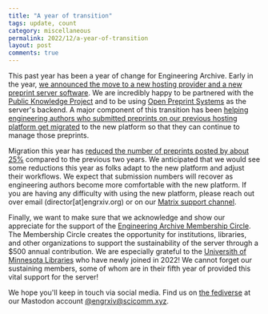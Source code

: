 ```yaml
---
title: "A year of transition"
tags: update, count
category: miscellaneous
permalink: 2022/12/a-year-of-transition
layout: post
comments: true
---
```


This past year has been a year of change for Engineering Archive. Early in the year, [we announced the move to a new hosting provider and a new preprint server software](https://blog.engrxiv.org/2022/01/announcing-engrxiv-new-host). We are incredibly happy to be partnered with the [Public Knowledge Project](https://pkp.sfu.ca/) and to be using [Open Preprint Systems](https://pkp.sfu.ca/software/ops/) as the server's backend. A major component of this transition has been [helping engineering authors who submitted preprints on our previous hosting platform get migrated](https://blog.engrxiv.org/2022/01/legacy-author-migration) to the new platform so that they can continue to manage those preprints.

Migration this year has [reduced the number of preprints posted by about 25%](https://blog.engrxiv.org/stats/) compared to the previous two years. We anticipated that we would see some reductions this year as folks adapt to the new platform and adjust their workflows. We expect that submission numbers will recover as engineering authors become more comfortable with the new platform. If you are having any difficulty with using the new platform, please reach out over email (director[at]engrxiv.org) or on our [Matrix support channel](https://matrix.to/#/#engrXiv:matrix.org).

Finally, we want to make sure that we acknowledge and show our appreciate for the support of the [Engineering Archive Membership Circle](https://blog.engrxiv.org/membership-circle/). The Membership Circle creates the opportunity for institutions, libraries, and other organizations to support the sustainability of the server through a $500 annual contribution. We are especially grateful to the [Universith of Minnesota Libraries](https://www.lib.umn.edu/) who have newly joined in 2022! We cannot forget our sustaining members, some of whom are in their fifth year of provided this vital support for the server!

We hope you'll keep in touch via social media. Find us on [the fediverse](https://joinfediverse.wiki/Main_Page/Fancy) at our Mastodon account [@engrxiv@scicomm.xyz](https://scicomm.xyz/@engrxiv).